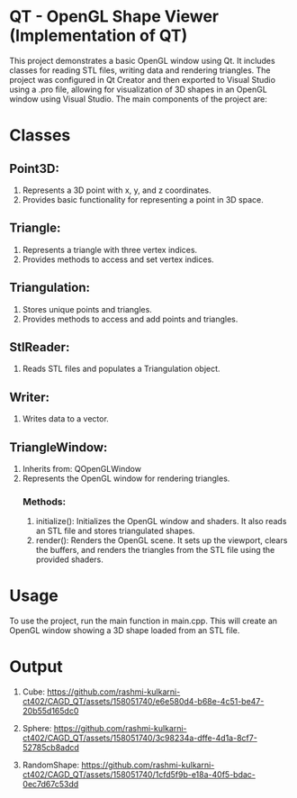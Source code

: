 # QT - OpenGL Shape Viewer (Implementation of QT)
This project demonstrates a basic OpenGL window using Qt. It includes classes for reading STL files, writing data and rendering triangles. The project was configured in Qt Creator and then exported to Visual Studio using a .pro file, allowing for visualization of 3D shapes in an OpenGL window using Visual Studio. The main components of the project are:
# Classes
## Point3D:
1. Represents a 3D point with x, y, and z coordinates.
2. Provides basic functionality for representing a point in 3D space.
## Triangle:
1. Represents a triangle with three vertex indices.
2. Provides methods to access and set vertex indices.
## Triangulation:
1. Stores unique points and triangles.
2. Provides methods to access and add points and triangles.
## StlReader:
1. Reads STL files and populates a Triangulation object.
## Writer:
1. Writes data to a vector.
## TriangleWindow:
1. Inherits from: QOpenGLWindow
2. Represents the OpenGL window for rendering triangles.
   ### Methods:
   1. initialize(): Initializes the OpenGL window and shaders. It also reads an STL file and stores triangulated shapes.
   2. render(): Renders the OpenGL scene. It sets up the viewport, clears the buffers, and renders the triangles from the STL file using the provided shaders.

# Usage
To use the project, run the main function in main.cpp. This will create an OpenGL window showing a 3D shape loaded from an STL file.

# Output

1. Cube:
https://github.com/rashmi-kulkarni-ct402/CAGD_QT/assets/158051740/e6e580d4-b68e-4c51-be47-20b55d165dc0

2. Sphere:
https://github.com/rashmi-kulkarni-ct402/CAGD_QT/assets/158051740/3c98234a-dffe-4d1a-8cf7-52785cb8adcd

4. RandomShape:
https://github.com/rashmi-kulkarni-ct402/CAGD_QT/assets/158051740/1cfd5f9b-e18a-40f5-bdac-0ec7d67c53dd
   


